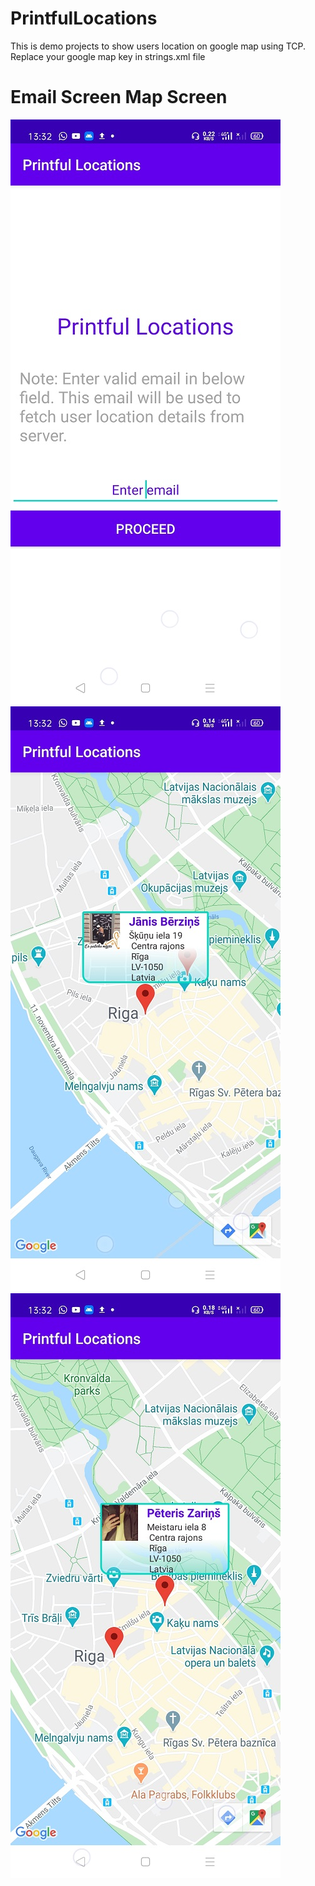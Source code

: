 # PrintfulLocations
This is demo projects to show users location on google map using TCP.
Replace your google map key in strings.xml file

# Email Screen  Map Screen
![Image 1](image_1.jpg) ![Image 2](image_2.jpg) ![Image 3](image_3.jpg)

